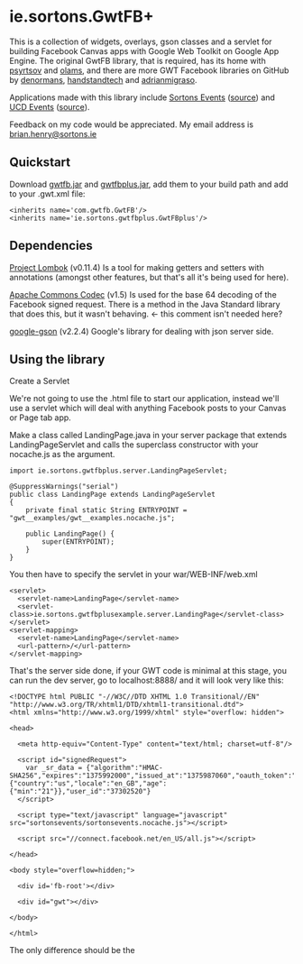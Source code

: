 
ie.sortons.GwtFB+
=================

This is a collection of widgets, overlays, gson classes and a servlet for building Facebook Canvas apps with Google Web Toolkit on Google App Engine. 
The original GwtFB library, that is required, has its home with [psyrtsov](https://github.com/psyrtsov/gwtfb) and [olams](https://github.com/olams/GwtFB), and there are more GWT Facebook libraries on GitHub by [denormans](https://github.com/denormans/FacebookGWT), [handstandtech](https://github.com/handstandtech/Facebook-API) and [adrianmigraso](https://github.com/adrianmigraso/Facebook-ConnectJS-GWT-Port).

Applications made with this library include [Sortons Events](http://apps.facebook.com/sortonsevents/) ([source](https://github.com/BrianHenryIE/Friends--Events)) and [UCD Events](http://apps.facebook.com/ucdevents/) ([source](https://github.com/BrianHenryIE/UCD-Events)). 

Feedback on my code would be appreciated. My email address is brian.henry@sortons.ie

Quickstart
----------

Download [gwtfb.jar](http://www.sortons.ie/gwt/gwtfb.jar) and [gwtfbplus.jar](http://www.sortons.ie/gwt/gwtfbplus20130808.jar), add them to your build path and add to your .gwt.xml file:

    <inherits name='com.gwtfb.GwtFB'/>
    <inherits name='ie.sortons.gwtfbplus.GwtFBplus'/>

Dependencies
------------

[Project Lombok](http://projectlombok.org/)  (v0.11.4)
Is a tool for making getters and setters with annotations (amongst other features, but 
that's all it's being used for here). 

[Apache Commons Codec](http://commons.apache.org/proper/commons-codec/) (v1.5)
Is used for the base 64 decoding of the Facebook signed request. There is a method in the 
Java Standard library that does this, but it wasn't behaving. <- this comment isn't needed here?

[google-gson](https://code.google.com/p/google-gson/) (v2.2.4)
Google's library for dealing with json server side.

Using the library
-----------------

<dt>Create a Servlet</dt>

We're not going to use the .html file to start our application, instead we'll use a servlet which will deal with anything Facebook posts to your Canvas or Page tab app.
  
Make a class called LandingPage.java in your server package that extends LandingPageServlet and calls the superclass constructor with your nocache.js as the argument.

    import ie.sortons.gwtfbplus.server.LandingPageServlet;

    @SuppressWarnings("serial")
    public class LandingPage extends LandingPageServlet 
    {
	    private final static String ENTRYPOINT = "gwt__examples/gwt__examples.nocache.js";
	
	    public LandingPage() {
		    super(ENTRYPOINT);
	    }
    }

You then have to specify the servlet in your war/WEB-INF/web.xml

    <servlet>
      <servlet-name>LandingPage</servlet-name>
      <servlet-class>ie.sortons.gwtfbplusexample.server.LandingPage</servlet-class>
    </servlet>
    <servlet-mapping>
      <servlet-name>LandingPage</servlet-name>
      <url-pattern>/</url-pattern>
    </servlet-mapping>

That's the server side done, if your GWT code is minimal at this stage, you can run the dev server, go to localhost:8888/ and it will look very like this: 

    <!DOCTYPE html PUBLIC "-//W3C//DTD XHTML 1.0 Transitional//EN" "http://www.w3.org/TR/xhtml1/DTD/xhtml1-transitional.dtd"> 
    <html xmlns="http://www.w3.org/1999/xhtml" style="overflow: hidden"> 
    
    <head> 
    
      <meta http-equiv="Content-Type" content="text/html; charset=utf-8"/> 
    
      <script id="signedRequest">
        var _sr_data = {"algorithm":"HMAC-SHA256","expires":"1375992000","issued_at":"1375987060","oauth_token":"CAADkpnjyyEwBAJ0AKQ2MhzPvvnZAxMZAQ1HeZBYDaTH7PrmNJsaD3L2Fzud6SZCzAjIh9ktXSGuVUbeie5qTDxwHrv3P5zWsjRkZAxyProxz5c0Gp9U2Sc32r6p1bXteySTfjxBBipXy310lwC4NZBywHMo3gvzy84SWjq31ZCG6wZDZD","user":{"country":"us","locale":"en_GB","age":{"min":"21"}},"user_id":"37302520"}
      </script>
    
      <script type="text/javascript" language="javascript" src="sortonsevents/sortonsevents.nocache.js"></script> 
    
      <script src="//connect.facebook.net/en_US/all.js"></script> 
    
    </head> 
    
    <body style="overflow=hidden;"> 
    
      <div id='fb-root'></div> 

      <div id="gwt"></div> 

    </body> 
    
    </html>

The only difference should be the <script id="signedRequest"> which is picked up when Facebook posts data to the servlet.

<dt>Get Firefox</dt>

To get the GWT plugin working inside the Facebook iframe, you'll have to download an older version of Firefox. I use 15, maybe some newer ones work but there's a bug report out somewhere there for this problem. It only affects hosted mode, not deployed apps.

Download: [Firefox 15](https://ftp.mozilla.org/pub/mozilla.org/firefox/releases/15.0/), [Firebug](http://getfirebug.com/).

<dt>Edit hosted.html</dt>

You'll also need to edit war/app_name/hosted.html
to remove ".top" from "var topWin = window.top;"
about 70% down the file. 
      var pluginFinders = [
        findPluginXPCOM,
        findPluginObject,
        findPluginEmbed,
      ];
      var topWin = window.top;
      var url = topWin.location.href;
  
You'll have to do this regularly, I think at least each time you compile/deploy it will reset. Don't forget to restart the server too, not just refresh.
I have System.out.println("Entry point"); at the beginning of my entry point so I can quickly if it's stalled just as GWT should start. 
 
<dt>Edit Hosts</dt>

I can't remember what the issue was, now, but rather than localhost or 127.0.0.1 behaving well in your developers.facebook.com/apps settings, I have a fake domain (testbed.org.org) in my hosts file that Facebook posts to.

<dt>Turn off Secure Browsing</dt>

So, your Site URL and Canvas URL will be `http://testbed.org.org:8888/?gwt.codesvr=127.0.0.1:9997`. You'll have `https://testbed.org.org:8888/?gwt.codesvr=127.0.0.1:9997` as the Secure Canvas URL but dev mode doesn't do https, so you'll be [disabling secure browsing on Facebook](https://www.facebook.com/settings?tab=security) and will have to remember to test everything works.

  
  